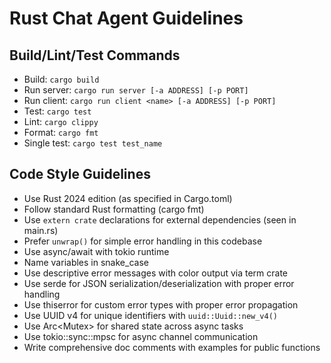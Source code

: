 # Rust Chat Agent Guidelines

## Build/Lint/Test Commands
- Build: `cargo build`
- Run server: `cargo run server [-a ADDRESS] [-p PORT]`
- Run client: `cargo run client <name> [-a ADDRESS] [-p PORT]`
- Test: `cargo test`
- Lint: `cargo clippy`
- Format: `cargo fmt`
- Single test: `cargo test test_name`

## Code Style Guidelines
- Use Rust 2024 edition (as specified in Cargo.toml)
- Follow standard Rust formatting (cargo fmt)
- Use `extern crate` declarations for external dependencies (seen in main.rs)
- Prefer `unwrap()` for simple error handling in this codebase
- Use async/await with tokio runtime
- Name variables in snake_case
- Use descriptive error messages with color output via term crate
- Use serde for JSON serialization/deserialization with proper error handling
- Use thiserror for custom error types with proper error propagation
- Use UUID v4 for unique identifiers with `uuid::Uuid::new_v4()`
- Use Arc<Mutex<T>> for shared state across async tasks
- Use tokio::sync::mpsc for async channel communication
- Write comprehensive doc comments with examples for public functions